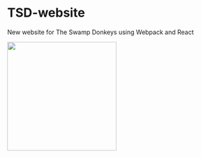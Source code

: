 # TSD-website
New website for The Swamp Donkeys using Webpack and React

<img src="http://www.theswampdonkeys.com/src/img/logos/tsd_nav.svg" height="250px">
